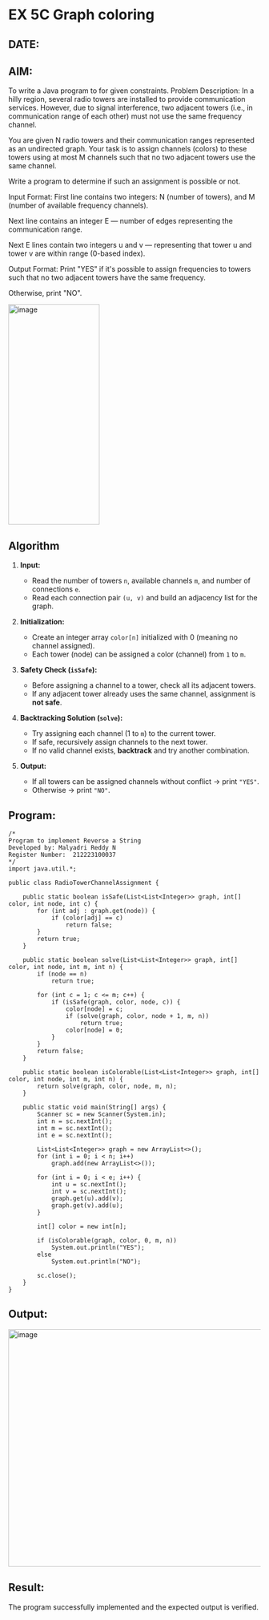 
# EX 5C Graph coloring
## DATE:
## AIM:
To write a Java program to for given constraints.
Problem Description:
In a hilly region, several radio towers are installed to provide communication services. However, due to signal interference, two adjacent towers (i.e., in communication range of each other) must not use the same frequency channel.

You are given N radio towers and their communication ranges represented as an undirected graph. Your task is to assign channels (colors) to these towers using at most M channels such that no two adjacent towers use the same channel.

Write a program to determine if such an assignment is possible or not.

Input Format:
First line contains two integers: N (number of towers), and M (number of available frequency channels).

Next line contains an integer E — number of edges representing the communication range.

Next E lines contain two integers u and v — representing that tower u and tower v are within range (0-based index).

Output Format:
Print "YES" if it's possible to assign frequencies to towers such that no two adjacent towers have the same frequency.

Otherwise, print "NO".

<img width="182" height="440" alt="image" src="https://github.com/user-attachments/assets/b32078a2-c79d-4a25-88c4-e51144b5456f" />


## Algorithm

1. **Input:**

   * Read the number of towers `n`, available channels `m`, and number of connections `e`.
   * Read each connection pair `(u, v)` and build an adjacency list for the graph.

2. **Initialization:**

   * Create an integer array `color[n]` initialized with 0 (meaning no channel assigned).
   * Each tower (node) can be assigned a color (channel) from `1` to `m`.

3. **Safety Check (`isSafe`):**

   * Before assigning a channel to a tower, check all its adjacent towers.
   * If any adjacent tower already uses the same channel, assignment is **not safe**.

4. **Backtracking Solution (`solve`):**

   * Try assigning each channel (1 to `m`) to the current tower.
   * If safe, recursively assign channels to the next tower.
   * If no valid channel exists, **backtrack** and try another combination.

5. **Output:**

   * If all towers can be assigned channels without conflict → print `"YES"`.
   * Otherwise → print `"NO"`.
   

## Program:
```
/*
Program to implement Reverse a String
Developed by: Malyadri Reddy N
Register Number:  212223100037
*/
import java.util.*;

public class RadioTowerChannelAssignment {

    public static boolean isSafe(List<List<Integer>> graph, int[] color, int node, int c) {
        for (int adj : graph.get(node)) {
            if (color[adj] == c)
                return false;
        }
        return true;
    }

    public static boolean solve(List<List<Integer>> graph, int[] color, int node, int m, int n) {
        if (node == n)
            return true;

        for (int c = 1; c <= m; c++) {
            if (isSafe(graph, color, node, c)) {
                color[node] = c;
                if (solve(graph, color, node + 1, m, n))
                    return true;
                color[node] = 0;
            }
        }
        return false;
    }

    public static boolean isColorable(List<List<Integer>> graph, int[] color, int node, int m, int n) {
        return solve(graph, color, node, m, n);
    }

    public static void main(String[] args) {
        Scanner sc = new Scanner(System.in);
        int n = sc.nextInt();
        int m = sc.nextInt();
        int e = sc.nextInt();

        List<List<Integer>> graph = new ArrayList<>();
        for (int i = 0; i < n; i++)
            graph.add(new ArrayList<>());

        for (int i = 0; i < e; i++) {
            int u = sc.nextInt();
            int v = sc.nextInt();
            graph.get(u).add(v);
            graph.get(v).add(u);
        }

        int[] color = new int[n];

        if (isColorable(graph, color, 0, m, n))
            System.out.println("YES");
        else
            System.out.println("NO");

        sc.close();
    }
}

```

## Output:
<img width="520" height="474" alt="image" src="https://github.com/user-attachments/assets/3417cf1d-f702-4ac7-a2dd-1b11369c84b6" />



## Result:
The program successfully implemented and the expected output is verified.
